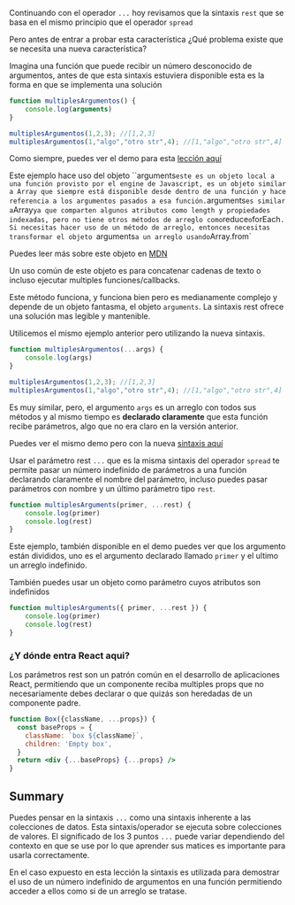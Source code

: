 Continuando con el operador `...` hoy revisamos que la sintaxis `rest`  que se basa en el mismo principio que el operador `spread`

Pero antes de entrar a probar esta característica ¿Qué problema existe que se necesita una nueva característica?

Imagina una función que puede recibir un número desconocido de argumentos, antes de que esta sintaxis estuviera disponible esta es la forma en que se implementa una solución

```jsx
function multiplesArgumentos() {
	console.log(arguments)
}

multiplesArgumentos(1,2,3); //[1,2,3]
multiplesArgumentos(1,"algo","otro str",4); //[1,"algo","otro str",4]
```

Como siempre, puedes ver el demo para esta [lección aquí](https://jsitor.com/PD4-qoxy0)

Este ejemplo hace uso del objeto ``arguments` este es un objeto local a una función provisto por el engine de Javascript, es un objeto similar a Array que siempre está disponible desde dentro de una función y hace referencia a los argumentos pasados a esa función. `arguments` es similar a `Array` ya que comparten algunos atributos como length y propiedades indexadas, pero no tiene otros métodos de arreglo como `reduce` o `forEach`. Si necesitas hacer uso de un método de arreglo, entonces necesitas transformar el objeto `arguments` a un arreglo usando `Array.from` 

Puedes leer más sobre este objeto en [MDN](https://developer.mozilla.org/es/docs/Web/JavaScript/Referencia/Funciones/arguments)

Un uso común de este objeto es para concatenar cadenas de texto o incluso ejecutar multiples funciones/callbacks.

Este método funciona, y funciona bien pero es medianamente complejo y depende de un objeto fantasma, el objeto `arguments`. La sintaxis rest ofrece una solución mas legible y mantenible.

Utilicemos el mismo ejemplo anterior pero utilizando la nueva sintaxis.

```jsx
function multiplesArgumentos(...args) {
	console.log(args)
}

multiplesArgumentos(1,2,3); //[1,2,3]
multiplesArgumentos(1,"algo","otro str",4); //[1,"algo","otro str",4]
```

Es muy similar, pero, el argumento `args` es un arreglo con todos sus métodos y al mismo tiempo es **declarado claramente** que esta función recibe parámetros, algo que no era claro en la versión anterior.

Puedes ver el mismo demo pero con la nueva [sintaxis aquí](https://jsitor.com/oU6qO2YL1)

Usar el parámetro rest `...` que es la misma sintaxis del operador `spread` te permite pasar un número indefinido de parámetros a una función declarando claramente el nombre del parámetro, incluso puedes pasar parámetros con nombre y un último parámetro tipo ``rest``.

```jsx
function multiplesArguments(primer, ...rest) {
	console.log(primer)
	console.log(rest)
}
```

Este ejemplo, también disponible en el demo puedes ver que los argumento están divididos, uno es el argumento declarado llamado `primer` y el ultimo un arreglo indefinido.

También puedes usar un objeto como parámetro cuyos atributos son indefinidos

```jsx
function multiplesArguments({ primer, ...rest }) {
	console.log(primer)
	console.log(rest)
}
```

### ¿Y dónde entra React aqui?

Los parámetros rest son un patrón común en el desarrollo de aplicaciones React, permitiendo que un componente reciba multiples props que no necesariamente debes declarar o que quizás son heredadas de un componente padre.

```jsx
function Box({className, ...props}) {
  const baseProps = {
    className: `box ${className}`,
    children: 'Empty box',
  }
  return <div {...baseProps} {...props} />
}
```

## **Summary**

Puedes pensar  en la sintaxis `...` como una sintaxis inherente a las colecciones de datos. Esta sintaxis/operador se ejecuta sobre colecciones de valores. El significado de los 3 puntos `...` puede variar dependiendo del contexto en que se use por lo que aprender sus matices es importante para usarla correctamente.

En el caso expuesto en esta lección la sintaxis es utilizada para demostrar el uso de un número indefinido de argumentos en una función permitiendo acceder a ellos como si de un arreglo se tratase.
